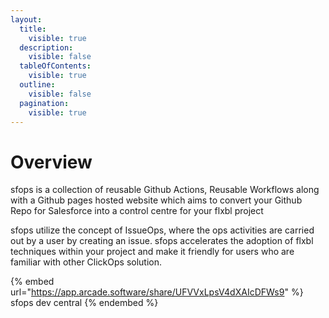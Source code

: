 ```yaml
---
layout:
  title:
    visible: true
  description:
    visible: false
  tableOfContents:
    visible: true
  outline:
    visible: false
  pagination:
    visible: true
---
```


# Overview

sfops is a collection of reusable Github Actions, Reusable Workflows along with a Github pages hosted website which aims to convert your Github Repo for Salesforce into a control centre for your flxbl project

sfops utilize the concept of IssueOps, where the ops activities are carried out by a user by creating an issue. sfops accelerates the adoption of flxbl techniques within your project and make it friendly for users who are familiar with other ClickOps solution.

{% embed url="https://app.arcade.software/share/UFVVxLpsV4dXAIcDFWs9" %}
sfops dev central
{% endembed %}


